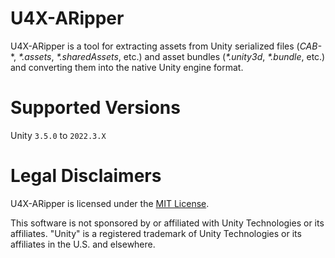 # U4X-ARipper

U4X-ARipper is a tool for extracting assets from Unity serialized files (*CAB-*\*, *\*.assets*, *\*.sharedAssets*, etc.) and asset bundles (*\*.unity3d*, *\*.bundle*, etc.) and converting them into the native Unity engine format.

# Supported Versions

Unity `3.5.0` to `2022.3.X`

# Legal Disclaimers

U4X-ARipper is licensed under the [MIT License](License.md).

This software is not sponsored by or affiliated with Unity Technologies or its affiliates. "Unity" is a registered trademark of Unity Technologies or its affiliates in the U.S. and elsewhere.
